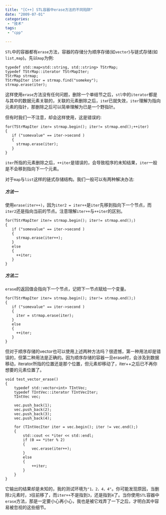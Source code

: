 ```yaml
---
title: "[C++] STL容器中erase方法的不同陷阱"
date: "2009-07-01"
categories:
 - "技术"
tags:
 - "cpp"

---
```



`STL`中的容器都有`erase`方法，容器的存储分为顺序存储(如`vector`)与链式存储(如`list,map`)。先以`map`为例:
```
typedef std::map<std::string, std::string> TStrMap;  
typedef TStrMap::iterator TStrMapIter;  
TStrMap strmap;  
TStrMapIter iter = strmap.find("somekey");  
strmap.erase(iter);
```  
这样使用`erase`方法没有任何问题，删除一个单结节之后，`stl`中的`iterator`都是与其中的数据元素关联的，关联的元素删除之后，`ite`r已就失效，`iter`理解为指向元素的指针，那删除之后可以简单理解为已是一个野指针。
<!--more-->

但有时我们一不注意，却会这样使用，这是错误的:
```
for(TStrMapIter iter= strmap.begin(); iter!= strmap.end();++iter)  
{  
   if ("somevalue" == iter->second )  
   {  
     strmap.erase(iter);  
   }  
}  
```
`iter`所指的元素删除之后，`++iter`是错误的，会导致程序的未知结果，`iter`一般是不会移到指向下一个元素。

对于`map`与`list`这样的链式存储结构。我们一般可以有两种解决办法:

##### 方法一
使用`erase(iter++)`，因为`iter2 = iter++`是`iter`先移到指向下一个节点，而`iter2`还是指向当前的节点。注意理解`iter++`与`++iter`的区别。
```
for(TStrMapIter iter= strmap.begin(); iter!= strmap.end();)  
{  
   if ("somevalue" == iter->second )  
   {  
     strmap.erase(iter++);  
   }  
   else  
   {  
     ++iter;   
   }  
}
```

##### 方法二
`erase`的返回值会指向下一个节点，记把下一节点赋给一个变量。
```
for(TStrMapIter iter= strmap.begin(); iter!= strmap.end();)  
{  
   if ("somevalue" == iter->second )  
   {  
     iter = strmap.erase(iter);  
   }  
   else  
   {  
     ++iter;  
   }  
}  
```

但对于顺序存储的vector也可以使用上述两种方法吗？很遗憾，第一种用法却是错误的，但第二种用法是正确的。因为顺序存储的容器一旦erase时，会涉及到数据移动，iterator所指的位置还是那个位置，但元素却移动了，iter++之后已不再你想要的元素位置了。

```
void test_vector_erase()  
{  
    typedef std::vector<int> TIntVec;  
    typedef TIntVec::iterator TIntVecIter;  
    TIntVec vec;  

    vec.push_back(1);  
    vec.push_back(2);  
    vec.push_back(3);  
    vec.push_back(4);  

    for (TIntVecIter iter = vec.begin(); iter != vec.end();)  
    {  
        std::cout << *iter << std::endl;  
        if (0 == *iter % 2)  
        {  
            vec.erase(iter++);  
        }  
        else  
        {  
            ++iter;  
        }  
    }  
}
```

它输出的结果却是未知的，我的测试环境为`"1，2，4，4"`。你可能发现原因，当删除`2`元素时，`3`往前移了，而`iter++`不是指到`3`，还是指到`4`了。当你使用`STL`容器中`erase`方法，那是一定要小心再小心，我也是被它戏弄了一下之后，才明白其中容易被忽视的这些细节。
